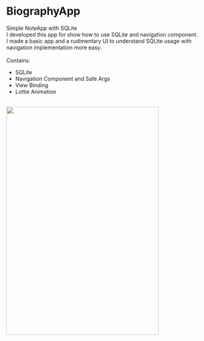 # BiographyApp
Simple NoteApp with SQLite
<br/>
I developed this app for show how to use SQLite and navigation component. I made a basic app and a rudimentary UI to understand SQLite usage with navigation implementation more easy.
<br/>
<br/>Contains:<br/>
* SQLite<br/>
* Navigation Component and Safe Args<br/>
* View Binding<br/>
* Lottie Animation<br/>
<br/>
<img src="https://github.com/alierdemalkoc/BiographyApp/assets/61827898/109c3feb-3432-4711-a2cc-57656cda1a66" width="400" height="600"/>
